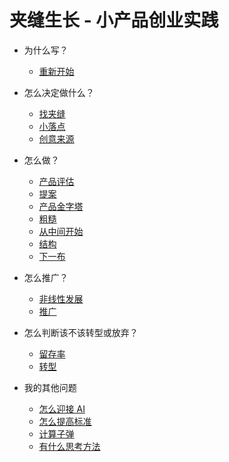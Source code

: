 # 夹缝生长 - 小产品创业实践

- 为什么写？
	- [重新开始](book/restart.md)

- 怎么决定做什么？
	- [找夹缝](book/crack.md)
	- [小落点](book/pinpoint.md)
	- [创意来源](/book/creativity.md)

- 怎么做？
	- [产品评估](book/productselection.md)
	- [提案](book/pitch.md)
	- [产品金字塔](book/pyramid.md)
	- [粗糙](book/rough.md)
	- [从中间开始](book/middle.md)
	- [结构](book/structure.md)
	- [下一布](/book/next.md)

- 怎么推广？
    - [非线性发展](/book/nonlinear.md)
	- [推广](/book/marketing.md)

- 怎么判断该不该转型或放弃？
    - [留存率](/book/retention.md)
	- [转型](/book/pivot.md)

- 我的其他问题
	- [怎么迎接 AI](/book/ai.md)
	- [怎么提高标准](/book/raise.md)
	- [计算子弹](book/bullet.md)
	- [有什么思考方法](book/framework.md)